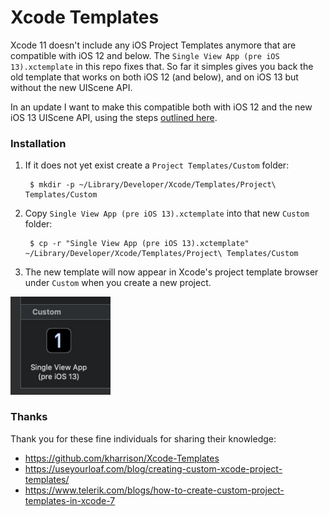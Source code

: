 # Xcode Templates

Xcode 11 doesn't include any iOS Project Templates anymore that are compatible with iOS 12 and below.
The `Single View App (pre iOS 13).xctemplate` in this repo fixes that. So far it simples gives you back the old template that works on both iOS 12 (and below), and on iOS 13 but without the new UIScene API.

In an update I want to make this compatible both with iOS 12 and the new iOS 13 UIScene API, using the steps [outlined here](https://stackoverflow.com/questions/57129668/ui-state-restoration-for-a-scene-in-ios-13-while-still-supporting-ios-12-no-sto).

### Installation

1. If it does not yet exist create a `Project Templates/Custom` folder:

        $ mkdir -p ~/Library/Developer/Xcode/Templates/Project\ Templates/Custom

2. Copy `Single View App (pre iOS 13).xctemplate` into that new `Custom` folder:

        $ cp -r "Single View App (pre iOS 13).xctemplate" ~/Library/Developer/Xcode/Templates/Project\ Templates/Custom

3. The new template will now appear in Xcode's project template browser under `Custom` when you create a new project.

<img src="new-template.png" width="160" alt="Custom Project template">

### Thanks

Thank you for these fine individuals for sharing their knowledge:
- https://github.com/kharrison/Xcode-Templates
- https://useyourloaf.com/blog/creating-custom-xcode-project-templates/
- https://www.telerik.com/blogs/how-to-create-custom-project-templates-in-xcode-7

